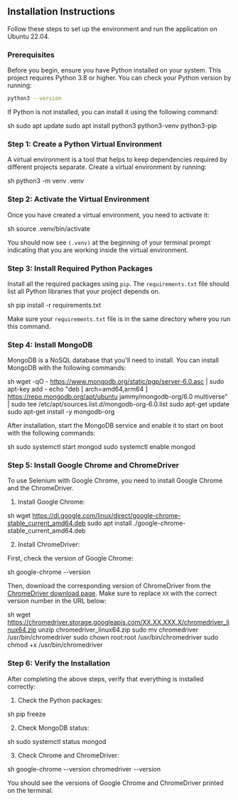 
## Installation Instructions

Follow these steps to set up the environment and run the application on Ubuntu 22.04.

### Prerequisites

Before you begin, ensure you have Python installed on your system. This project requires Python 3.8 or higher. You can check your Python version by running:

```bash
python3 --version
```

If Python is not installed, you can install it using the following command:

sh
sudo apt update
sudo apt install python3 python3-venv python3-pip


### Step 1: Create a Python Virtual Environment

A virtual environment is a tool that helps to keep dependencies required by different projects separate. Create a virtual environment by running:

sh
python3 -m venv .venv


### Step 2: Activate the Virtual Environment

Once you have created a virtual environment, you need to activate it:

sh
source .venv/bin/activate


You should now see `(.venv)` at the beginning of your terminal prompt indicating that you are working inside the virtual environment.

### Step 3: Install Required Python Packages

Install all the required packages using `pip`. The `requirements.txt` file should list all Python libraries that your project depends on.

sh
pip install -r requirements.txt


Make sure your `requirements.txt` file is in the same directory where you run this command.

### Step 4: Install MongoDB

MongoDB is a NoSQL database that you'll need to install. You can install MongoDB with the following commands:

sh
wget -qO - https://www.mongodb.org/static/pgp/server-6.0.asc | sudo apt-key add -
echo "deb [ arch=amd64,arm64 ] https://repo.mongodb.org/apt/ubuntu jammy/mongodb-org/6.0 multiverse" | sudo tee /etc/apt/sources.list.d/mongodb-org-6.0.list
sudo apt-get update
sudo apt-get install -y mongodb-org


After installation, start the MongoDB service and enable it to start on boot with the following commands:

sh
sudo systemctl start mongod
sudo systemctl enable mongod


### Step 5: Install Google Chrome and ChromeDriver

To use Selenium with Google Chrome, you need to install Google Chrome and the ChromeDriver.

1. Install Google Chrome:

sh
wget https://dl.google.com/linux/direct/google-chrome-stable_current_amd64.deb
sudo apt install ./google-chrome-stable_current_amd64.deb


2. Install ChromeDriver:

First, check the version of Google Chrome:

sh
google-chrome --version


Then, download the corresponding version of ChromeDriver from the [ChromeDriver download page](https://sites.google.com/chromium.org/driver/). Make sure to replace `XX` with the correct version number in the URL below:

sh
wget https://chromedriver.storage.googleapis.com/XX.XX.XXX.X/chromedriver_linux64.zip
unzip chromedriver_linux64.zip
sudo mv chromedriver /usr/bin/chromedriver
sudo chown root:root /usr/bin/chromedriver
sudo chmod +x /usr/bin/chromedriver


### Step 6: Verify the Installation

After completing the above steps, verify that everything is installed correctly:

1. Check the Python packages:

sh
pip freeze


2. Check MongoDB status:

sh
sudo systemctl status mongod


3. Check Chrome and ChromeDriver:

sh
google-chrome --version
chromedriver --version


You should see the versions of Google Chrome and ChromeDriver printed on the terminal.
